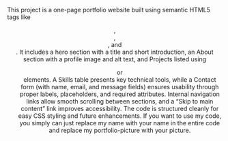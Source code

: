 This project is a one-page portfolio website built using semantic HTML5 tags like <header>, <nav>, <section>, and <footer>. It includes a hero section with a title and short introduction, an About section with a profile image and alt text, and Projects listed using <ul> or <article> elements. A Skills table presents key technical tools, while a Contact form (with name, email, and message fields) ensures usability through proper labels, placeholders, and required attributes. Internal navigation links allow smooth scrolling between sections, and a “Skip to main content” link improves accessibility. The code is structured cleanly for easy CSS styling and future enhancements.
If you want to use my code, you simply can just replace my name with your name in the entire code and replace my portfolio-picture with your picture.

